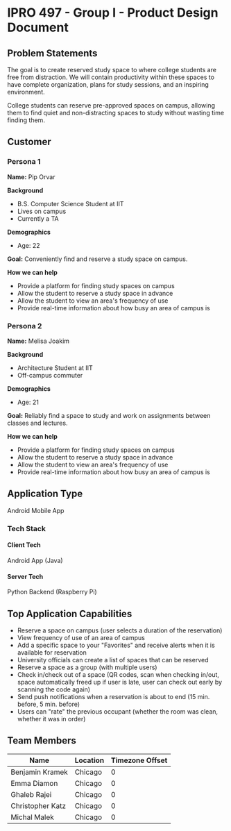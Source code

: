 # IPRO 497 - Group I - Product Design Document #

## Problem Statements ##
The goal is to create reserved study space to where college students are free from distraction. We will contain productivity within these spaces to have complete organization, plans for study sessions, and an inspiring environment.

College students can reserve pre-approved spaces on campus, allowing them to find quiet and non-distracting spaces to study without wasting time finding them.

## Customer ##

### Persona 1 ###

**Name:** Pip Orvar

**Background**

- B.S. Computer Science Student at IIT
- Lives on campus
- Currently a TA

**Demographics**

- Age: 22

**Goal:** Conveniently find and reserve a study space on campus.

**How we can help**

- Provide a platform for finding study spaces on campus
- Allow the student to reserve a study space in advance
- Allow the student to view an area's frequency of use
- Provide real-time information about how busy an area of campus is

### Persona 2 ###

**Name:** Melisa Joakim

**Background**

- Architecture Student at IIT
- Off-campus commuter

**Demographics**

- Age: 21

**Goal:** Reliably find a space to study and work on assignments between classes and lectures.

**How we can help**

- Provide a platform for finding study spaces on campus
- Allow the student to reserve a study space in advance
- Allow the student to view an area's frequency of use
- Provide real-time information about how busy an area of campus is

## Application Type ##

Android Mobile App

### Tech Stack ###

#### Client Tech ####

Android App (Java)

#### Server Tech ####

Python Backend (Raspberry Pi)

## Top Application Capabilities ##

- Reserve a space on campus (user selects a duration of the reservation)
- View frequency of use of an area of campus
- Add a specific space to your "Favorites" and receive alerts when it is available for reservation
- University officials can create a list of spaces that can be reserved
- Reserve a space as a group (with multiple users)
- Check in/check out of a space (QR codes, scan when checking in/out, space automatically freed up if user is late, user can check out early by scanning the code again)
- Send push notifications when a reservation is about to end (15 min. before, 5 min. before)
- Users can "rate" the previous occupant (whether the room was clean, whether it was in order)

## Team Members ##
| Name | Location | Timezone Offset |
| ---- | -------- | --------------- |
| Benjamin Kramek | Chicago | 0 |
| Emma Diamon     | Chicago | 0 |
| Ghaleb Rajei | Chicago | 0 |
| Christopher Katz | Chicago | 0 |
| Michal Malek | Chicago | 0 |
